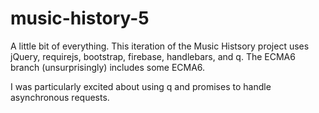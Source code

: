 # music-history-5

A little bit of everything. This iteration of the Music Histsory project uses jQuery, requirejs, bootstrap, firebase, handlebars, and q. The ECMA6 branch (unsurprisingly) includes some ECMA6.

I was particularly excited about using q and promises to handle asynchronous requests.
